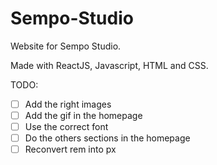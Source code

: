# Sempo-Studio

Website for Sempo Studio.

Made with ReactJS, Javascript, HTML and CSS.

TODO:
- [ ] Add the right images
- [ ] Add the gif in the homepage
- [ ] Use the correct font
- [ ] Do the others sections in the homepage
- [ ] Reconvert rem into px